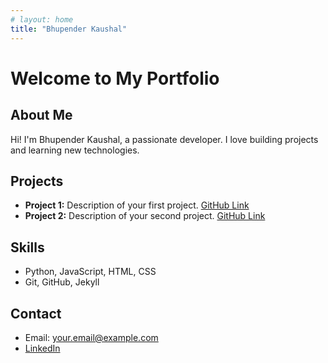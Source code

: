 ```yaml
---
# layout: home
title: "Bhupender Kaushal"
---
```


# Welcome to My Portfolio

## About Me
Hi! I'm Bhupender Kaushal, a passionate developer. I love building projects and learning new technologies.

## Projects
- **Project 1:** Description of your first project. [GitHub Link](#)
- **Project 2:** Description of your second project. [GitHub Link](#)

## Skills
- Python, JavaScript, HTML, CSS
- Git, GitHub, Jekyll

## Contact
- Email: your.email@example.com
- [LinkedIn](#)
